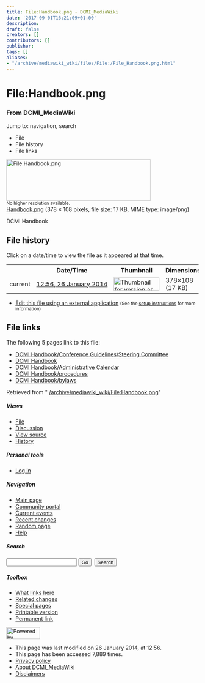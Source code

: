```yaml
---
title: File:Handbook.png - DCMI_MediaWiki
date: '2017-09-01T16:21:09+01:00'
description: 
draft: false
creators: []
contributors: []
publisher: 
tags: []
aliases:
- "/archive/mediawiki_wiki/files/File:/File_Handbook.png.html"
---
```


<a id="top"></a>
# File:Handbook.png

### From DCMI\_MediaWiki

Jump to: navigation, search
<!-- start content -->
- File
- File history
- File links

 [<img alt="File:Handbook.png" src="/images/b/b2/Handbook.png" width="378" height="108">](/archive/mediawiki_wiki/files/Handbook.png)  
<small>No higher resolution available.</small>  
 [Handbook.png](/images/b/b2/Handbook.png)‎ (378 × 108 pixels, file size: 17 KB, MIME type: image/png)

DCMI Handbook

<!-- 
NewPP limit report
Preprocessor node count: 1/1000000
Post-expand include size: 0/2097152 bytes
Template argument size: 0/2097152 bytes
Expensive parser function count: 0/100
-->
## File history

Click on a date/time to view the file as it appeared at that time.

<table class="wikitable filehistory">
  <tr>
    <td></td>
    <th>Date/Time</th>
    <th>Thumbnail</th>
    <th>Dimensions</th>
    <th>User</th>
    <th>Comment</th>
  </tr>
  <tr>
    <td>current</td>
    <td class="filehistory-selected" style="white-space: nowrap;"><a href="/archive/mediawiki_wiki/files/Handbook.png">12:56, 26 January 2014</a></td>
    <td><a href="/images/b/b2/Handbook.png"><img alt="Thumbnail for version as of 12:56, 26 January 2014" src="/images/b/b2/Handbook.png" width="120" height="34"></a></td>
    <td>378×108 <span style="white-space: nowrap;">(17 KB)</span>
    </td>
    <td>
      <a href="/index.php?title=User:StuartSutton&amp;action=edit&amp;redlink=1" class="new mw-userlink" title="User:StuartSutton (page does not exist)">StuartSutton</a> <span style="white-space: nowrap;"> <span class="mw-usertoollinks">(<a href="/index.php?title=User_talk:StuartSutton&amp;action=edit&amp;redlink=1" class="new" title="User talk:StuartSutton (page does not exist)">Talk</a> | <a href="/index.php/Special:Contributions/StuartSutton" title="Special:Contributions/StuartSutton">contribs</a>)</span></span>
    </td>
    <td> <span class="comment">(DCMI Handbook)</span>
    </td>
  </tr>
</table>

  

- [Edit this file using an external application](/index.php?title=File:Handbook.png&action=edit&externaledit=true&mode=file "File:Handbook.png") <small>(See the <a href="http://www.mediawiki.org/wiki/Manual:External_editors" class="external text" rel="nofollow">setup instructions</a> for more information)</small>

## File links

The following 5 pages link to this file:

- [DCMI Handbook/Conference Guidelines/Steering Committee](/index.php/DCMI_Handbook/Conference_Guidelines/Steering_Committee "DCMI Handbook/Conference Guidelines/Steering Committee")
- [DCMI Handbook](/index.php/DCMI_Handbook "DCMI Handbook")
- [DCMI Handbook/Administrative Calendar](/index.php/DCMI_Handbook/Administrative_Calendar "DCMI Handbook/Administrative Calendar")
- [DCMI Handbook/procedures](/index.php/DCMI_Handbook/procedures "DCMI Handbook/procedures")
- [DCMI Handbook/bylaws](/index.php/DCMI_Handbook/bylaws "DCMI Handbook/bylaws")

Retrieved from " [/archive/mediawiki_wiki/File:Handbook.png](/archive/mediawiki_wiki/files/File:/File:Handbook.png.html)"

<!-- end content -->

##### Views

- [File](/archive/mediawiki_wiki/files/File:/File:Handbook.png.html "View the file page [c]")
- [Discussion](/index.php?title=File_talk:Handbook.png&action=edit&redlink=1 "Discussion about the content page [t]")
- [View source](/index.php?title=File:Handbook.png&action=edit "This page is protected.
You can view its source [e]")
- [History](/index.php?title=File:Handbook.png&action=history "Past revisions of this page [h]")

##### Personal tools

- [Log in](/index.php?title=Special:UserLogin&returnto=File:Handbook.png "You are encouraged to log in; however, it is not mandatory [o]")

<script type="text/javascript"> if (window.isMSIE55) fixalpha(); </script>

##### Navigation

- [Main page](/index.php/Main_Page "Visit the main page [z]")
- [Community portal](/index.php/DCMI_MediaWiki:Community_portal "About the project, what you can do, where to find things")
- [Current events](/index.php/DCMI_MediaWiki:Current_events "Find background information on current events")
- [Recent changes](/index.php/Special:RecentChanges "The list of recent changes in the wiki [r]")
- [Random page](/index.php/Special:Random "Load a random page [x]")
- [Help](/index.php/Help:Contents "The place to find out")

##### <label for="searchInput">Search</label>

<form action="/index.php" id="searchform">
				<input type="hidden" name="title" value="Special:Search">
				<input id="searchInput" title="Search DCMI_MediaWiki" accesskey="f" type="search" name="search">
				<input type="submit" name="go" class="searchButton" id="searchGoButton" value="Go" title="Go to a page with this exact name if exists"> 
				<input type="submit" name="fulltext" class="searchButton" id="mw-searchButton" value="Search" title="Search the pages for this text">
			</form>

##### Toolbox

- [What links here](/index.php/Special:WhatLinksHere/File:Handbook.png "List of all wiki pages that link here [j]")
- [Related changes](/index.php/Special:RecentChangesLinked/File:Handbook.png "Recent changes in pages linked from this page [k]")
- [Special pages](/index.php/Special:SpecialPages "List of all special pages [q]")
- [Printable version](/index.php?title=File:Handbook.png&printable=yes "Printable version of this page [p]")
- [Permanent link](/index.php?title=File:Handbook.png&oldid=6295 "Permanent link to this revision of the page")

<!-- end of the left (by default at least) column -->

 [<img src="/skins/common/images/poweredby_mediawiki_88x31.png" height="31" width="88" alt="Powered by MediaWiki">](http://www.mediawiki.org/)

- This page was last modified on 26 January 2014, at 12:56.
- This page has been accessed 7,889 times.
- [Privacy policy](/index.php/DCMI_MediaWiki:Privacy_policy "DCMI MediaWiki:Privacy policy")
- [About DCMI\_MediaWiki](/index.php/DCMI_MediaWiki:About "DCMI MediaWiki:About")
- [Disclaimers](/index.php/DCMI_MediaWiki:General_disclaimer "DCMI MediaWiki:General disclaimer")

<script>if (window.runOnloadHook) runOnloadHook();</script><!-- Served in 0.460 secs. -->
